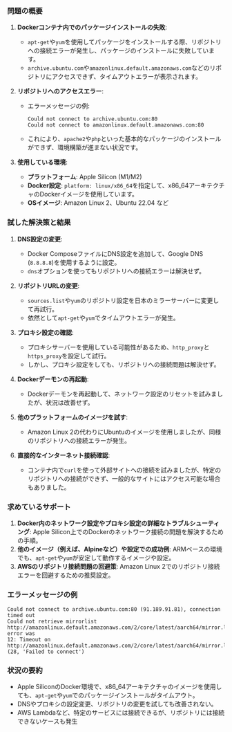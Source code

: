 ### 問題の概要
1. **Dockerコンテナ内でのパッケージインストールの失敗**:
   - `apt-get`や`yum`を使用してパッケージをインストールする際、リポジトリへの接続エラーが発生し、パッケージのインストールに失敗しています。
   - `archive.ubuntu.com`や`amazonlinux.default.amazonaws.com`などのリポジトリにアクセスできず、タイムアウトエラーが表示されます。

2. **リポジトリへのアクセスエラー**:
   - エラーメッセージの例:
     ```
     Could not connect to archive.ubuntu.com:80
     Could not connect to amazonlinux.default.amazonaws.com:80
     ```
   - これにより、`apache2`や`php`といった基本的なパッケージのインストールができず、環境構築が進まない状況です。

3. **使用している環境**:
   - **プラットフォーム**: Apple Silicon (M1/M2)
   - **Docker設定**: `platform: linux/x86_64`を指定して、x86_64アーキテクチャのDockerイメージを使用しています。
   - **OSイメージ**: Amazon Linux 2、Ubuntu 22.04 など

### 試した解決策と結果
1. **DNS設定の変更**:
   - Docker ComposeファイルにDNS設定を追加して、Google DNS (`8.8.8.8`)を使用するように設定。
   - `dns`オプションを使ってもリポジトリへの接続エラーは解決せず。

2. **リポジトリURLの変更**:
   - `sources.list`や`yum`のリポジトリ設定を日本のミラーサーバーに変更して再試行。
   - 依然として`apt-get`や`yum`でタイムアウトエラーが発生。

3. **プロキシ設定の確認**:
   - プロキシサーバーを使用している可能性があるため、`http_proxy`と`https_proxy`を設定して試行。
   - しかし、プロキシ設定をしても、リポジトリへの接続問題は解決せず。

4. **Dockerデーモンの再起動**:
   - Dockerデーモンを再起動して、ネットワーク設定のリセットを試みましたが、状況は改善せず。

5. **他のプラットフォームのイメージを試す**:
   - Amazon Linux 2の代わりにUbuntuのイメージを使用しましたが、同様のリポジトリへの接続エラーが発生。

6. **直接的なインターネット接続確認**:
   - コンテナ内で`curl`を使って外部サイトへの接続を試みましたが、特定のリポジトリへの接続ができず、一般的なサイトにはアクセス可能な場合もありました。

### 求めているサポート
1. **Docker内のネットワーク設定やプロキシ設定の詳細なトラブルシューティング**: Apple Silicon上でのDockerのネットワーク接続の問題を解決するための手順。
2. **他のイメージ（例えば、Alpineなど）や設定での成功例**: ARMベースの環境でも、`apt-get`や`yum`が安定して動作するイメージや設定。
3. **AWSのリポジトリ接続問題の回避策**: Amazon Linux 2でのリポジトリ接続エラーを回避するための推奨設定。

### エラーメッセージの例
```
Could not connect to archive.ubuntu.com:80 (91.189.91.81), connection timed out
Could not retrieve mirrorlist http://amazonlinux.default.amazonaws.com/2/core/latest/aarch64/mirror.list error was
12: Timeout on http://amazonlinux.default.amazonaws.com/2/core/latest/aarch64/mirror.list: (28, 'Failed to connect')
```

### 状況の要約
- Apple SiliconのDocker環境で、x86_64アーキテクチャのイメージを使用しても、`apt-get`や`yum`でのパッケージインストールがタイムアウト。
- DNSやプロキシの設定変更、リポジトリの変更を試しても改善されない。
- AWS Lambdaなど、特定のサービスには接続できるが、リポジトリには接続できないケースも発生
